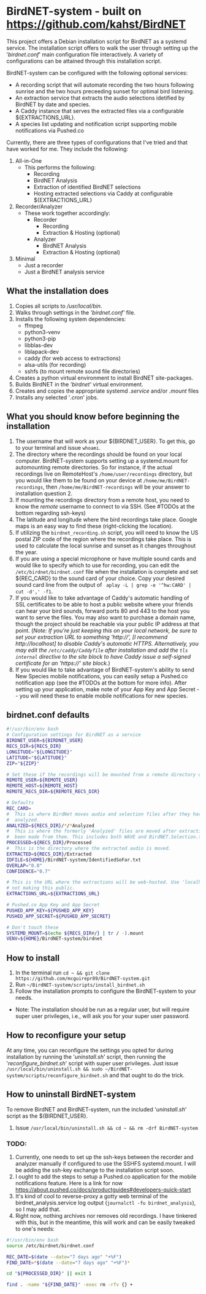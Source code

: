 # BirdNET-system - built on https://github.com/kahst/BirdNET
This project offers a Debian installation script for BirdNET as a systemd service. The installation script offers to walk the user through setting up the '*birdnet.conf*' main configuration file interactively. A variety of configurations can be attained through this installation script.

BirdNET-system can be configured with the following optional services:
- A recording script that will automate recording the two hours following sunrise and the two hours preceeding sunset for optimal bird listening.
- An extraction service that extracts the audio selections idetified by BirdNET by date and species.
- A Caddy instance that serves the extracted files via a configurable ${EXTRACTIONS_URL}.
- A species list updating and notification script supporting mobile notifications via Pushed.co

Currently, there are three types of configurations that I've tried and that have worked for me. They include the following:
1. All-in-One
   - This performs the following:
     - Recording
     - BirdNET Analysis
     - Extraction of identified BirdNET selections
     - Hosting extracted selections via Caddy at configurable ${EXTRACTIONS_URL}
1. Recorder/Analyzer
   - These work together accordingly:
     - Recorder
       - Recording
       - Extraction & Hosting (optional)
     - Analyzer
       - BirdNET Analysis
       - Extraction & Hosting (optional)
1. Minimal
   - Just a recorder
   - Just a BirdNET analysis service

## What the installation does
1. Copies all scripts to */usr/local/bin*.
1. Walks through settings in the *'birdnet.conf'* file.
1. Installs the following system dependencies:
	- ffmpeg
	- python3-venv
	- python3-pip
	- libblas-dev
	- liblapack-dev
	- caddy (for web access to extractions)
	- alsa-utils (for recording)
	- sshfs (to mount remote sound file directories)
1. Creates a python virtual environment to install BirdNET site-packages.
1. Builds BirdNET in the *'birdnet'* virtual environment.
1. Creates and copies the appropriate systemd *.service* and/or *.mount* files
1. Installs any selected '*.cron*' jobs.

## What you should know before beginning the installation
1. The username that will work as your ${BIRDNET_USER}. To get this, go to your terminal and issue `whoami`.
1. The directory where the recordings should be found on your local computer. BirdNET-system supports setting up a systemd.mount for automounting remote directories. So for instance, if the actual recordings live on RemoteHost's `/home/user/recordings` directory, but you would like them to be found on your device at `/home/me/BirdNET-recordings`, then `/home/me/BirdNET-recordings` will be your answer to installation question 2.
1. If mounting the recordings directory from a remote host, you need to know the *remote* username to connect to via SSH. (See #TODOs at the bottom regarding ssh-keys)
1. The latitude and longitude where the bird recordings take place. Google maps is an easy way to find these (right-clicking the location).
1. If utilizing the `birdnet_recording.sh` script, you will need to know the US postal ZIP code of the region where the recordings take place. This is used to calculate the local sunrise and sunset as it changes throughout the year.
1. If you are using a special microphone or have multiple sound cards and would like to specify which to use for recording, you can edit the `/etc/birdnet/birdnet.conf` file when the installation is complete and set ${REC_CARD} to the sound card of your choice. Copy your desired sound card line from the output of ` aplay -L | grep -e '^hw:CARD' | cut -d',' -f1`.
1. If you would like to take advantage of Caddy's automatic handling of SSL certificates to be able to host a public website where your friends can hear your bird sounds, forward ports 80 and 443 to the host you want to serve the files. You may also want to purchase a domain name, though the project should be reachable via your public IP address at that point. (*Note: If you're just keeping this on your local network, be sure to set your extraction URL to something 'http://', [I recommend http://localhost] to disable Caddy's automatic HTTPS. Alternatively, you may edit the `/etc/caddy/Caddyfile` after installation and add the `tls internal` directive to the site block to have Caddy issue a self-signed certificate for an 'https://' site block.*)
1. If you would like to take advantage of BirdNET-system's ability to send New Species mobile notifications, you can easily setup a Pushed.co notification app (see the #TODOs at the bottom for more info). After setting up your application, make note of your App Key and App Secret -- you will need these to enable mobile notifications for new species.

## birdnet.conf defaults
```bash
#!/usr/bin/env bash
# Configuration settings for BirdNET as a service
BIRDNET_USER=${BIRDNET_USER}
RECS_DIR=${RECS_DIR}
LONGITUDE="${LONGITUDE}"
LATITUDE="${LATITUDE}"
ZIP="${ZIP}"

# Set these if the recordings will be mounted from a remote directory using SSHFS
REMOTE_USER=${REMOTE_USER}
REMOTE_HOST=${REMOTE_HOST}
REMOTE_RECS_DIR=${REMOTE_RECS_DIR}

# Defaults
REC_CARD=
#  This is where BirdNet moves audio and selection files after they have been
#  analyzed.
ANALYZED=${RECS_DIR}/*/*Analyzed
#  This is where the formerly 'Analyzed' files are moved after extractions have
#  been made from them. This includes both WAVE and BirdNET.Selection.txt files
PROCESSED=${RECS_DIR}/Processed
#  This is the directory where the extracted audio is moved.
EXTRACTED=${RECS_DIR}/Extracted
IDFILE=${HOME}/BirdNET-system/IdentifiedSoFar.txt
OVERLAP="0.0"
CONFIDENCE="0.7"

# This is the URL where the extractions will be web-hosted. Use 'localhost' if
# not making this public.
EXTRACTIONS_URL=${EXTRACTIONS_URL}

# Pushed.co App Key and App Secret
PUSHED_APP_KEY=${PUSHED_APP_KEY}
PUSHED_APP_SECRET=${PUSHED_APP_SECRET}

# Don't touch these
SYSTEMD_MOUNT=$(echo ${RECS_DIR#/} | tr / -).mount
VENV=${HOME}/BirdNET-system/birdnet
```

## How to install
1. In the terminal run `cd ~ && git clone https://github.com/mcguirepr89/BirdNET-system.git`
1. Run `~/BirdNET-system/scripts/install_birdnet.sh`
1. Follow the installation prompts to configure the BirdNET-system to your needs.
- Note: The installation should be run as a regular user, but will require super user privileges, i.e., will ask you for your super user password.

## How to reconfigure your setup
At any time, you can reconfigure the settings you opted for during installation by running the '*uninstall.sh*' script, then running the '*reconfigure_birdnet.sh*' script with super user privileges.
Just issue `/usr/local/bin/uninstall.sh && sudo ~/BirdNET-system/scripts/reconfigure_birdnet.sh` and that ought to do the trick.

## How to uninstall BirdNET-system
To remove BirdNET and BirdNET-system, run the included '*uninstall.sh*' script as the ${BIRDNET_USER}.
1. Issue `/usr/local/bin/uninstall.sh && cd ~ && rm -drf BirdNET-system`

### TODO:
1. Currently, one needs to set up the ssh-keys between the recorder and analyzer manually if configured to use the SSHFS systemd.mount. I will be adding the ssh-key exchange to the installation script soon.
1. I ought to add the steps to setup a Pushed.co application for the mobile notifications feature. Here is a link for now https://about.pushed.co/docs/productguides#developers-quick-start
1. It's kind of cool to reverse-proxy a gotty web terminal of the birdnet_analysis.service log output (`journalctl -fu birdnet_analysis`), so I may add that.
1. Right now, nothing archives nor removes old recordings. I have tinkered with this, but in the meantime, this will work and can be easily tweaked to one's needs:
 ```bash
 #!/usr/bin/env bash
 source /etc/birdnet/birdnet.conf
 
 REC_DATE=$(date --date="7 days ago" "+%F")
 FIND_DATE=*$(date --date="7 days ago" "+%F")*
 
 cd "${PROCESSED_DIR}" || exit 1
 
 find . -name "${FIND_DATE}" -exec rm -rfv {} +
 ```

